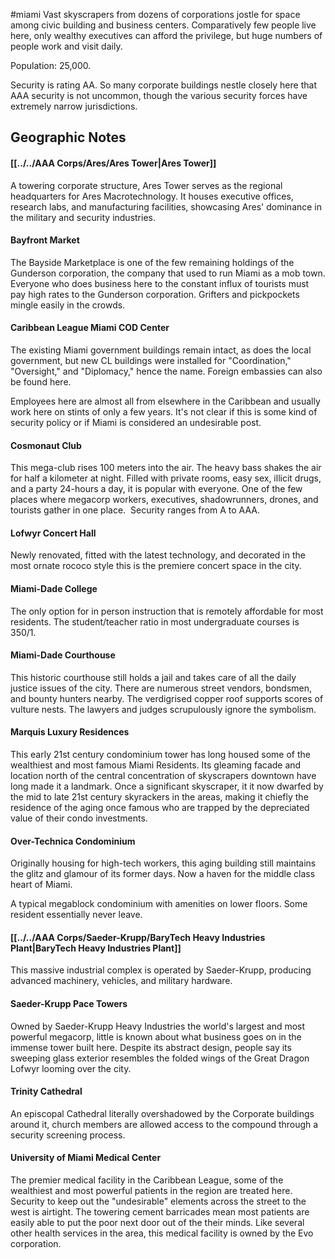 #miami
Vast skyscrapers from dozens of corporations jostle for space among civic building and business centers. Comparatively few people live here, only wealthy executives can afford the privilege, but huge numbers of people work and visit daily.   
  
Population: 25,000.  
  
Security is rating AA. So many corporate buildings nestle closely here that AAA security is not uncommon, though the various security forces have extremely narrow jurisdictions.

## Geographic Notes

#### [[../../AAA Corps/Ares/Ares Tower|Ares Tower]]
A towering corporate structure, Ares Tower serves as the regional headquarters for Ares Macrotechnology. It houses executive offices, research labs, and manufacturing facilities, showcasing Ares' dominance in the military and security industries.

#### Bayfront Market

The Bayside Marketplace is one of the few remaining holdings of the Gunderson corporation, the company that used to run Miami as a mob town. Everyone who does business here to the constant influx of tourists must pay high rates to the Gunderson corporation. Grifters and pickpockets mingle easily in the crowds.

#### Caribbean League Miami COD Center

The existing Miami government buildings remain intact, as does the local government, but new CL buildings were installed for "Coordination," "Oversight," and "Diplomacy," hence the name. Foreign embassies can also be found here.  
  
Employees here are almost all from elsewhere in the Caribbean and usually work here on stints of only a few years. It's not clear if this is some kind of security policy or if Miami is considered an undesirable post.

#### Cosmonaut Club

This mega-club rises 100 meters into the air. The heavy bass shakes the air for half a kilometer at night. Filled with private rooms, easy sex, illicit drugs, and a party 24-hours a day, it is popular with everyone. One of the few places where megacorp workers, executives, shadowrunners, drones, and tourists gather in one place.  Security ranges from A to AAA.

#### Lofwyr Concert Hall

Newly renovated, fitted with the latest technology, and decorated in the most ornate rococo style this is the premiere concert space in the city.

#### Miami-Dade College

The only option for in person instruction that is remotely affordable for most residents. The student/teacher ratio in most undergraduate courses is 350/1.

#### Miami-Dade Courthouse

This historic courthouse still holds a jail and takes care of all the daily justice issues of the city. There are numerous street vendors, bondsmen, and bounty hunters nearby. The verdigrised copper roof supports scores of vulture nests. The lawyers and judges scrupulously ignore the symbolism.

#### Marquis Luxury Residences

This early 21st century condominium tower has long housed some of the wealthiest and most famous Miami Residents. Its gleaming facade and location north of the central concentration of skyscrapers downtown have long made it a landmark. Once a significant skyscraper, it it now dwarfed by the mid to late 21st century skyrackers in the areas, making it chiefly the residence of the aging once famous who are trapped by the depreciated value of their condo investments.
#### Over-Technica Condominium

Originally housing for high-tech workers, this aging building still maintains the glitz and glamour of its former days. Now a haven for the middle class heart of Miami.   
  
A typical megablock condominium with amenities on lower floors. Some resident essentially never leave.

#### [[../../AAA Corps/Saeder-Krupp/BaryTech Heavy Industries Plant|BaryTech Heavy Industries Plant]]
This massive industrial complex is operated by Saeder-Krupp, producing advanced machinery, vehicles, and military hardware.

#### Saeder-Krupp Pace Towers

Owned by Saeder-Krupp Heavy Industries the world's largest and most powerful megacorp, little is known about what business goes on in the immense tower built here. Despite its abstract design, people say its sweeping glass exterior resembles the folded wings of the Great Dragon Lofwyr looming over the city.

#### Trinity Cathedral

An episcopal Cathedral literally overshadowed by the Corporate buildings around it, church members are allowed access to the compound through a security screening process.

#### University of Miami Medical Center

The premier medical facility in the Caribbean League, some of the wealthiest and most powerful patients in the region are treated here. Security to keep out the "undesirable" elements across the street to the west is airtight. The towering cement barricades mean most patients are easily able to put the poor next door out of the their minds. Like several other health services in the area, this medical facility is owned by the Evo corporation.
